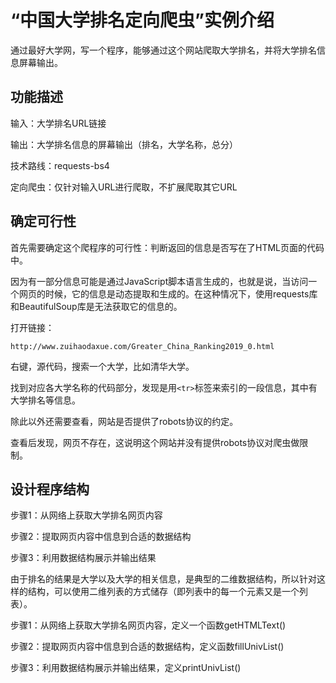 # “中国大学排名定向爬虫”实例介绍

通过最好大学网，写一个程序，能够通过这个网站爬取大学排名，并将大学排名信息屏幕输出。

## 功能描述

输入：大学排名URL链接

输出：大学排名信息的屏幕输出（排名，大学名称，总分）

技术路线：requests-bs4

定向爬虫：仅针对输入URL进行爬取，不扩展爬取其它URL



## 确定可行性

首先需要确定这个爬程序的可行性：判断返回的信息是否写在了HTML页面的代码中。

因为有一部分信息可能是通过JavaScript脚本语言生成的，也就是说，当访问一个网页的时候，它的信息是动态提取和生成的。在这种情况下，使用requests库和BeautifulSoup库是无法获取它的信息的。

打开链接：

`http://www.zuihaodaxue.com/Greater_China_Ranking2019_0.html`

右键，源代码，搜索一个大学，比如清华大学。

找到对应各大学名称的代码部分，发现是用`<tr>`标签来索引的一段信息，其中有大学排名等信息。

除此以外还需要查看，网站是否提供了robots协议的约定。

查看后发现，网页不存在，这说明这个网站并没有提供robots协议对爬虫做限制。



## 设计程序结构

步骤1：从网络上获取大学排名网页内容

步骤2：提取网页内容中信息到合适的数据结构

步骤3：利用数据结构展示并输出结果

由于排名的结果是大学以及大学的相关信息，是典型的二维数据结构，所以针对这样的结构，可以使用二维列表的方式储存（即列表中的每一个元素又是一个列表）。

步骤1：从网络上获取大学排名网页内容，定义一个函数getHTMLText()

步骤2：提取网页内容中信息到合适的数据结构，定义函数fillUnivList()

步骤3：利用数据结构展示并输出结果，定义printUnivList()